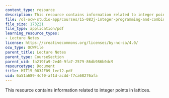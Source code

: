 ```yaml
---
content_type: resource
description: This resource contains information related to integer points in lattices.
file: /ol-ocw-studio-app/courses/15-083j-integer-programming-and-combinatorial-optimization-fall-2009/6a51a6894cf0af1dacddf7ca68276afa_MIT15_083JF09_lec12.pdf
file_size: 173221
file_type: application/pdf
learning_resource_types:
- Lecture Notes
license: https://creativecommons.org/licenses/by-nc-sa/4.0/
ocw_type: OCWFile
parent_title: Lecture Notes
parent_type: CourseSection
parent_uid: fa219fa9-2e40-9fa7-2579-86db986b0dc9
resourcetype: Document
title: MIT15_083JF09_lec12.pdf
uid: 6a51a689-4cf0-af1d-acdd-f7ca68276afa
---
```

This resource contains information related to integer points in lattices.